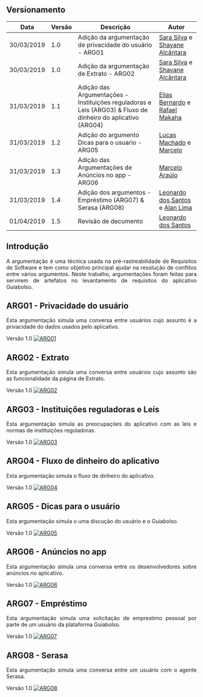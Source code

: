 ## Versionamento

| Data | Versão | Descrição | Autor |
|--|--|--|--|
| 30/03/2019 | 1.0 | Adição da argumentação de privacidade do usuário - ARG01| [Sara Silva](https://github.com/silvasara) e [Shayane Alcântara](https://github.com/shayanealcantara) |
| 30/03/2019 | 1.0 | Adição da argumentação de Extrato - ARG02| [Sara Silva](https://github.com/silvasara) e [Shayane Alcântara](https://github.com/shayanealcantara) |
| 31/03/2019 | 1.1 | Adição das Argumentações - Instituições reguladoras e Leis (ARG03) & Fluxo de dinheiro do aplicativo (ARG04) | [Elias Bernardo](https://github.com/silvasara) e [Rafael Makaha](https://github.com/rafaelmakaha) |
| 31/03/2019 | 1.2 | Adição do argumento Dicas para o usuario - ARG05| [Lucas Machado](https://github.com/lmmLucasMachado) e [Marcelo](https://github.com/santosm46) |
| 31/03/2019 | 1.3 | Adição das Argumentações de Anúncios no app - ARG06| [Marcelo Araújo](https://github.com/santosm46)|
| 31/03/2019 | 1.4 | Adição dos argumentos - Empréstimo (ARG07) & Serasa (ARG08)| [Leonardo dos Santos](https://github.com/leossb36) e [Alan Lima](https://github.com/alanrslima) |
| 01/04/2019 | 1.5 | Revisão de decumento| [Leonardo dos Santos](https://github.com/leossb36) |

## **Introdução**
<p align="justify">A argumentação é uma técnica usada na pré-rastreabilidade de Requisitos de Software e tem como objetivo principal ajudar na resolução de conflitos entre vários argumentos. Neste trabalho, argumentações foram feitas para servirem de artefatos no levantamento de requisitos do aplicativo Guiabolso.

## **ARG01 - Privacidade do usuário**
<p align="justify">Esta argumentação simula uma conversa entre usuários cujo assunto é a privacidade do dados usados pelo aplicativo.

Versão 1.0
[ ![ARG01](./../img/argumentacao_privacidade.png) ](./../img/argumentacao_privacidade.png)

## **ARG02 - Extrato**
<p align="justify">Esta argumentação simula uma conversa entre usuários cujo assunto são as funcionalidade da página de Extrato.

Versão 1.0
[ ![ARG02](./../img/argumentacao_extrato.png)](./../img/argumentacao_extrato.png)


## **ARG03 - Instituições reguladoras e Leis**
<p align="justify">Esta argumentação simula as preocupações do aplicativo com as leis e normas de instituições reguladoras.

Versão 1.0
[ ![ARG03](./../img/argumentacao_instituicoes.jpg)](./../img/argumentacao_instituicoes.jpeg)

## **ARG04 - Fluxo de dinheiro do aplicativo**
<p align="justify">Esta argumentação simula o fluxo de dinheiro do aplicativo.

Versão 1.0
[ ![ARG04](./../img/argumentacao_fluxo_dinheiro.jpg)](./../img/argumentacao_fluxo_de_dinheiro.jpeg)

## **ARG05 - Dicas para o usuário**
<p align="justify">Esta argumentação simula o uma discução do usuário e o Guiabolso.

Versão 1.0
[ ![ARG05](./../img/argumentacao_dicas.png)](./../img/argumentacao_dicas.png)

## **ARG06 - Anúncios no app** 
<p align="justify">Esta argumentação simula uma conversa entre os desenvolvedores sobre anúncios no aplicativo.

Versão 1.0
[ ![ARG06](./../img/argumentacao_anuncios.png)](./../img/argumentacao_anuncios.png)

## **ARG07 - Empréstimo** 
<p align="justify">Esta argumentação simula uma solicitação de emprestimo pessoal por parte de um usuário da plataforma Guiabolso.

Versão 1.0
[ ![ARG07](./../img/argumentacao_emprestimo.jpg)](./../img/argumentacao_emprestimo.jpg)

## **ARG08 - Serasa** 
<p align="justify">Esta argumentação simula uma conversa entre um usuário com o agente Serasa.

Versão 1.0
[ ![ARG08](./../img/argumentacao_serasa.png)](./../img/argumentacao_serasa.png)
